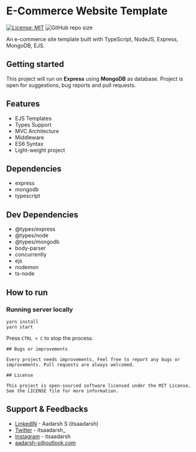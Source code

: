 # E-Commerce Website Template

[![License: MIT](https://img.shields.io/badge/License-MIT-yellow.svg)](https://github.com/Itsaadarsh/nodeJS-express-postgreSQL/blob/master/LICENSE)
![GitHub repo size](https://img.shields.io/github/repo-size/Itsaadarsh/nodeJS-express-postgreSQL)

An e-commerce site template built with TypeScript, NodeJS, Express, MongoDB, EJS.

## Getting started

This project will run on **Express** using **MongoDB** as database. Project is open for suggestions, bug reports and pull requests.

## Features

- EJS Templates
- Types Support
- MVC Architecture
- Middleware
- ES6 Syntax
- Light-weight project

## Dependencies

- express
- mongodb
- typescript

## Dev Dependencies

- @types/express
- @types/node
- @types/mongodb
- body-parser
- concurrently
- ejs
- nodemon
- ts-node

## How to run

### Running server locally

```
yarn install
yarn start
```

Press `CTRL + C` to stop the process.

```
## Bugs or improvements

Every project needs improvements, Feel free to report any bugs or improvements. Pull requests are always welcomed.

## License

This project is open-sourced software licensed under the MIT License. See the LICENSE file for more information.
```

## Support & Feedbacks

- [LinkedIN](https://www.linkedin.com/in/itsaadarsh/ 'Linkedin') - Aadarsh S (itsaadarsh)
- [Twitter](https://www.twitter.com/itsaadarsh_ 'Twitter') - itsaadarsh\_
- [Instagram](https://www.instagram.com/itsaadarsh/ '@itsaadarsh') - itsaadarsh
- aadarsh-s@outlook.com

